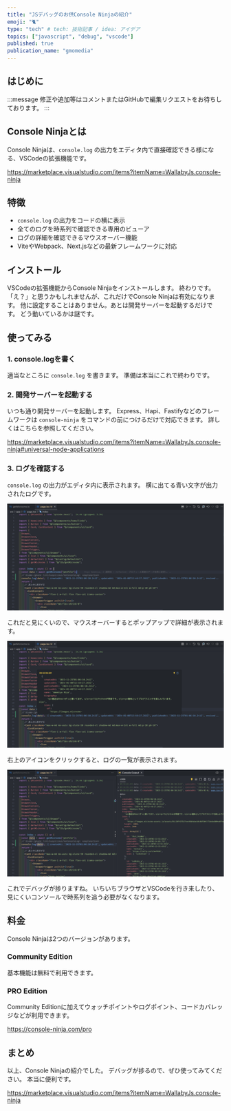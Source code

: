 ```yaml
---
title: "JSデバッグのお供Console Ninjaの紹介"
emoji: "🐈"
type: "tech" # tech: 技術記事 / idea: アイデア
topics: ["javascript", "debug", "vscode"]
published: true
publication_name: "gmomedia"
---
```


## はじめに

:::message
修正や追加等はコメントまたはGitHubで編集リクエストをお待ちしております。
:::

## Console Ninjaとは

Console Ninjaは、`console.log` の出力をエディタ内で直接確認できる様になる、VSCodeの拡張機能です。

https://marketplace.visualstudio.com/items?itemName=WallabyJs.console-ninja

## 特徴

- `console.log` の出力をコードの横に表示
- 全てのログを時系列で確認できる専用のビューア
- ログの詳細を確認できるマウスオーバー機能
- ViteやWebpack、Next.jsなどの最新フレームワークに対応

## インストール

VSCodeの拡張機能からConsole Ninjaをインストールします。
終わりです。「え？」と思うかもしれませんが、これだけでConsole Ninjaは有効になります。
他に設定することはありません。あとは開発サーバーを起動するだけです。
どう動いているかは謎です。

## 使ってみる

### 1. console.logを書く

適当なところに `console.log` を書きます。
準備は本当にこれで終わりです。

### 2. 開発サーバーを起動する

いつも通り開発サーバーを起動します。
Express、Hapi、Fastifyなどのフレームワークは `console-ninja` をコマンドの前につけるだけで対応できます。
詳しくはこちらを参照してください。

https://marketplace.visualstudio.com/items?itemName=WallabyJs.console-ninja#universal-node-applications

### 3. ログを確認する

`console.log` の出力がエディタ内に表示されます。
横に出てる青い文字が出力されたログです。

![](/images/373948951f0f24/0.png)

これだと見にくいので、マウスオーバーするとポップアップで詳細が表示されます。

![](/images/373948951f0f24/1.png)

右上のアイコンをクリックすると、ログの一覧が表示されます。

![](/images/373948951f0f24/2.png)

これでデバッグが捗りますね。
いちいちブラウザとVSCodeを行き来したり、見にくいコンソールで時系列を追う必要がなくなります。

## 料金

Console Ninjaは2つのバージョンがあります。

### Community Edition

基本機能は無料で利用できます。

### PRO Edition

Community Editionに加えてウォッチポイントやログポイント、コードカバレッジなどが利用できます。

https://console-ninja.com/pro

## まとめ

以上、Console Ninjaの紹介でした。
デバッグが捗るので、ぜひ使ってみてください。
本当に便利です。

https://marketplace.visualstudio.com/items?itemName=WallabyJs.console-ninja
